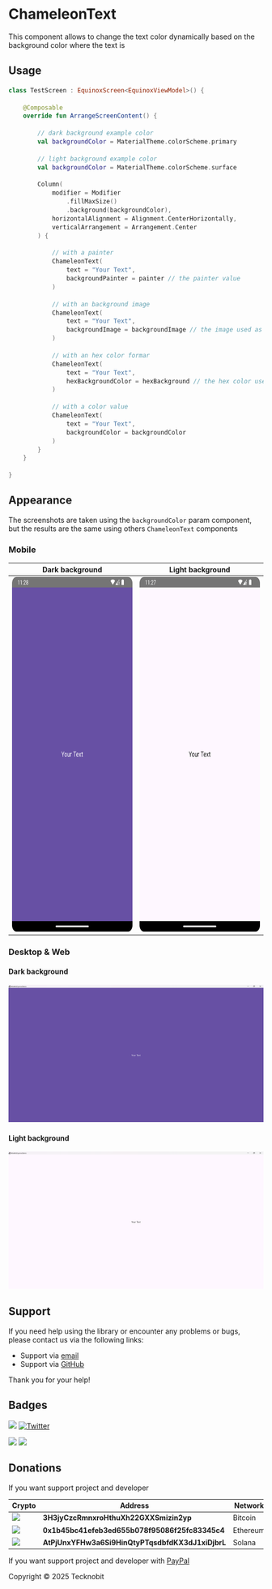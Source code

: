 # ChameleonText

This component allows to change the text color dynamically based on the background color where the text is

## Usage

```kotlin
class TestScreen : EquinoxScreen<EquinoxViewModel>() {

    @Composable
    override fun ArrangeScreenContent() {

        // dark background example color        
        val backgroundColor = MaterialTheme.colorScheme.primary

        // light background example color
        val backgroundColor = MaterialTheme.colorScheme.surface

        Column(
            modifier = Modifier
                .fillMaxSize()
                .background(backgroundColor),
            horizontalAlignment = Alignment.CenterHorizontally,
            verticalArrangement = Arrangement.Center
        ) {

            // with a painter
            ChameleonText(
                text = "Your Text",
                backgroundPainter = painter // the painter value
            )

            // with an background image
            ChameleonText(
                text = "Your Text",
                backgroundImage = backgroundImage // the image used as background
            )

            // with an hex color formar
            ChameleonText(
                text = "Your Text",
                hexBackgroundColor = hexBackground // the hex color used as background
            )

            // with a color value
            ChameleonText(
                text = "Your Text",
                backgroundColor = backgroundColor
            )
        }
    }

}
```

## Appearance

The screenshots are taken using the `backgroundColor` param component, but the results are the same using others
`ChameleonText` components

### Mobile

| Dark background                                                                                       | Light background                                                                                        |
|-------------------------------------------------------------------------------------------------------|---------------------------------------------------------------------------------------------------------|
| <img src="chameleontext-dark-android.png" width="350" height="700" alt="chameleontext-dark-android"/> | <img src="chameleontext-light-android.png" width="350" height="700" alt="chameleontext-light-android"/> |

### Desktop & Web

#### Dark background

<img src="chameleontext-dark-desktop.png" alt="chameleontext-dark-desktop">

#### Light background

<img src="chameleontext-light-desktop.png" alt="chameleontext-light-desktop">

## Support

If you need help using the library or encounter any problems or bugs, please contact us via the following links:

- Support via <a href="mailto:infotecknobitcompany@gmail.com">email</a>
- Support via <a href="https://github.com/N7ghtm4r3/Equinox/issues/new">GitHub</a>

Thank you for your help!

## Badges

[![](https://img.shields.io/badge/Google_Play-414141?style=for-the-badge&logo=google-play&logoColor=white)](https://play.google.com/store/apps/developer?id=Tecknobit)
[![Twitter](https://img.shields.io/badge/Twitter-1DA1F2?style=for-the-badge&logo=twitter&logoColor=white)](https://twitter.com/tecknobit)

[![](https://img.shields.io/badge/Jetpack%20Compose-4285F4.svg?style=for-the-badge&logo=Jetpack-Compose&logoColor=white)](https://www.jetbrains.com/lp/compose-multiplatform/)
[![](https://img.shields.io/badge/Kotlin-B125EA?style=for-the-badge&logo=kotlin&logoColor=white)](https://kotlinlang.org/)

## Donations

If you want support project and developer

| Crypto                                                                                              | Address                                          | Network  |
|-----------------------------------------------------------------------------------------------------|--------------------------------------------------|----------|
| ![](https://img.shields.io/badge/Bitcoin-000000?style=for-the-badge&logo=bitcoin&logoColor=white)   | **3H3jyCzcRmnxroHthuXh22GXXSmizin2yp**           | Bitcoin  |
| ![](https://img.shields.io/badge/Ethereum-3C3C3D?style=for-the-badge&logo=Ethereum&logoColor=white) | **0x1b45bc41efeb3ed655b078f95086f25fc83345c4**   | Ethereum |
| ![](https://img.shields.io/badge/Solana-000?style=for-the-badge&logo=Solana&logoColor=9945FF)       | **AtPjUnxYFHw3a6Si9HinQtyPTqsdbfdKX3dJ1xiDjbrL** | Solana   |

If you want support project and developer
with <a href="https://www.paypal.com/donate/?hosted_button_id=5QMN5UQH7LDT4">PayPal</a>

Copyright © 2025 Tecknobit

